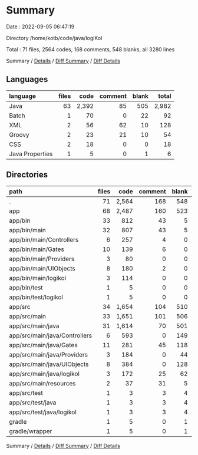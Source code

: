 # Summary

Date : 2022-09-05 06:47:19

Directory /home/kotb/code/java/logiKol

Total : 71 files,  2564 codes, 168 comments, 548 blanks, all 3280 lines

Summary / [Details](details.md) / [Diff Summary](diff.md) / [Diff Details](diff-details.md)

## Languages
| language | files | code | comment | blank | total |
| :--- | ---: | ---: | ---: | ---: | ---: |
| Java | 63 | 2,392 | 85 | 505 | 2,982 |
| Batch | 1 | 70 | 0 | 22 | 92 |
| XML | 2 | 56 | 62 | 10 | 128 |
| Groovy | 2 | 23 | 21 | 10 | 54 |
| CSS | 2 | 18 | 0 | 0 | 18 |
| Java Properties | 1 | 5 | 0 | 1 | 6 |

## Directories
| path | files | code | comment | blank | total |
| :--- | ---: | ---: | ---: | ---: | ---: |
| . | 71 | 2,564 | 168 | 548 | 3,280 |
| app | 68 | 2,487 | 160 | 523 | 3,170 |
| app/bin | 33 | 812 | 43 | 5 | 860 |
| app/bin/main | 32 | 807 | 43 | 5 | 855 |
| app/bin/main/Controllers | 6 | 257 | 4 | 0 | 261 |
| app/bin/main/Gates | 10 | 139 | 6 | 0 | 145 |
| app/bin/main/Providers | 3 | 80 | 0 | 0 | 80 |
| app/bin/main/UIObjects | 8 | 180 | 2 | 0 | 182 |
| app/bin/main/logikol | 3 | 114 | 0 | 0 | 114 |
| app/bin/test | 1 | 5 | 0 | 0 | 5 |
| app/bin/test/logikol | 1 | 5 | 0 | 0 | 5 |
| app/src | 34 | 1,654 | 104 | 510 | 2,268 |
| app/src/main | 33 | 1,651 | 101 | 506 | 2,258 |
| app/src/main/java | 31 | 1,614 | 70 | 501 | 2,185 |
| app/src/main/java/Controllers | 6 | 593 | 0 | 149 | 742 |
| app/src/main/java/Gates | 11 | 281 | 45 | 118 | 444 |
| app/src/main/java/Providers | 3 | 184 | 0 | 44 | 228 |
| app/src/main/java/UIObjects | 8 | 384 | 0 | 128 | 512 |
| app/src/main/java/logikol | 3 | 172 | 25 | 62 | 259 |
| app/src/main/resources | 2 | 37 | 31 | 5 | 73 |
| app/src/test | 1 | 3 | 3 | 4 | 10 |
| app/src/test/java | 1 | 3 | 3 | 4 | 10 |
| app/src/test/java/logikol | 1 | 3 | 3 | 4 | 10 |
| gradle | 1 | 5 | 0 | 1 | 6 |
| gradle/wrapper | 1 | 5 | 0 | 1 | 6 |

Summary / [Details](details.md) / [Diff Summary](diff.md) / [Diff Details](diff-details.md)